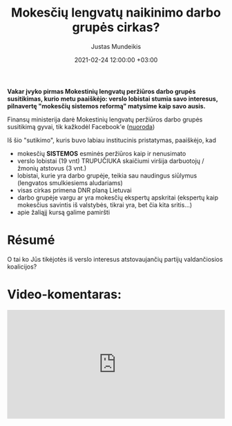 ﻿---
title: Mokesčių lengvatų naikinimo darbo grupės cirkas?
date: 2021-02-24 12:00:00 +03:00
author: Justas Mundeikis
layout: post
comments: true
citation: true
image:  /assets/2021/02/24/ban.jpg
thumbnail: /assets/2021/02/24/thumb.ban.jpg
categories:
  - Videokomentaras
tags:
  - Mokesčiai

---

**Vakar įvyko pirmas Mokestinių lengvatų peržiūros darbo grupės susitikimas, kurio metu paaiškėjo: verslo lobistai stumia savo interesus, pilnavertę "mokesčių sistemos reformą" matysime kaip savo ausis.**<!--more-->

Finansų ministerija darė Mokestinių lengvatų peržiūros darbo grupės susitikimą gyvai, tik kažkodėl Facebook'e ([nuoroda](https://www.facebook.com/finansu.ministerija/videos/815259632421488/))

Iš šio "sutikimo", kuris buvo labiau institucinis pristatymas, paaiškėjo, kad

* mokesčių **SISTEMOS** esminės peržiūros kaip ir nenusimato
* verslo lobistai (19 vnt) TRUPUČIUKA skaičiumi viršija darbuotojų / žmonių atstovus (3 vnt.)
* lobistai, kurie yra darbo grupėje, teikia sau naudingus siūlymus (lengvatos smulkiesiems aludariams)
* visas cirkas primena DNR planą Lietuvai
* darbo grupėje vargu ar yra mokesčių ekspertų apskritai (ekspertų kaip mokesčius savintis iš valstybės, tikrai yra, bet čia kita sritis...)
* apie žaliąjį kursą galime pamiršti

# Résumé

O tai ko Jūs tikėjotės iš verslo interesus atstovaujančių partijų valdančiosios koalicijos?

# Video-komentaras:

<div style="position: relative; overflow: hidden; padding-top: 50%;"><iframe style="position: absolute; top: 0;left: 0; width: 100%; height: 100%;border: 0;" src="https://www.youtube.com/embed/Un1QVibJ3us "  frameborder='0' scrolling='no' allowfullscreen></iframe></div>
